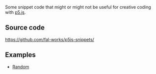Some snippet code that might or might not be useful for creative coding with [p5.js](https://p5js.org/).

## Source code

https://github.com/fal-works/p5js-snippets/

## Examples

- [Random](./random/)
